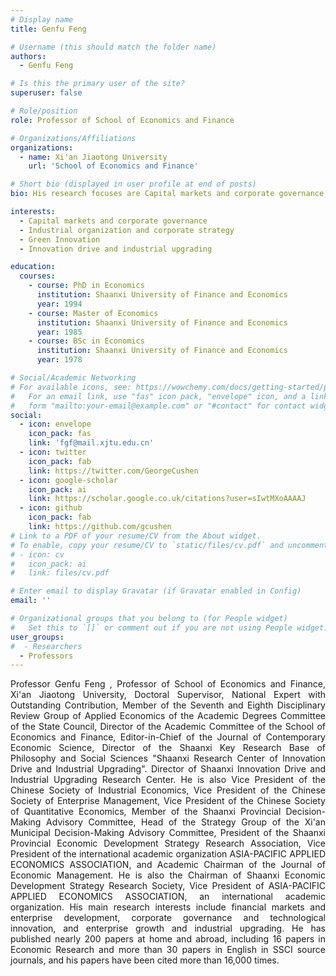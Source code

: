 ```yaml
---
# Display name
title: Genfu Feng

# Username (this should match the folder name)
authors:
  - Genfu Feng

# Is this the primary user of the site?
superuser: false

# Role/position
role: Professor of School of Economics and Finance

# Organizations/Affiliations
organizations:
  - name: Xi'an Jiaotong University
    url: 'School of Economics and Finance'

# Short bio (displayed in user profile at end of posts)
bio: His research focuses are Capital markets and corporate governance, industrial organization and corporate strategy, innovation drive and industrial upgrading.

interests:
  - Capital markets and corporate governance
  - Industrial organization and corporate strategy
  - Green Innovation
  - Innovation drive and industrial upgrading

education:
  courses:
    - course: PhD in Economics
      institution: Shaanxi University of Finance and Economics
      year: 1994
    - course: Master of Economics
      institution: Shaanxi University of Finance and Economics
      year: 1985
    - course: BSc in Economics
      institution: Shaanxi University of Finance and Economics
      year: 1978

# Social/Academic Networking
# For available icons, see: https://wowchemy.com/docs/getting-started/page-builder/#icons
#   For an email link, use "fas" icon pack, "envelope" icon, and a link in the
#   form "mailto:your-email@example.com" or "#contact" for contact widget.
social:
  - icon: envelope
    icon_pack: fas
    link: 'fgf@mail.xjtu.edu.cn'
  - icon: twitter
    icon_pack: fab
    link: https://twitter.com/GeorgeCushen
  - icon: google-scholar
    icon_pack: ai
    link: https://scholar.google.co.uk/citations?user=sIwtMXoAAAAJ
  - icon: github
    icon_pack: fab
    link: https://github.com/gcushen
# Link to a PDF of your resume/CV from the About widget.
# To enable, copy your resume/CV to `static/files/cv.pdf` and uncomment the lines below.
# - icon: cv
#   icon_pack: ai
#   link: files/cv.pdf

# Enter email to display Gravatar (if Gravatar enabled in Config)
email: ''

# Organizational groups that you belong to (for People widget)
#   Set this to `[]` or comment out if you are not using People widget.
user_groups:
#  - Researchers
  - Professors
---
```


<div style="text-align: justify">
Professor Genfu Feng , Professor of School of Economics and Finance, Xi'an Jiaotong University, Doctoral Supervisor, National Expert with Outstanding Contribution, Member of the Seventh and Eighth Disciplinary Review Group of Applied Economics of the Academic Degrees Committee of the State Council, Director of the Academic Committee of the School of Economics and Finance, Editor-in-Chief of the Journal of Contemporary Economic Science, Director of the Shaanxi Key Research Base of Philosophy and Social Sciences "Shaanxi Research Center of Innovation Drive and Industrial Upgrading". Director of Shaanxi Innovation Drive and Industrial Upgrading Research Center. He is also Vice President of the Chinese Society of Industrial Economics, Vice President of the Chinese Society of Enterprise Management, Vice President of the Chinese Society of Quantitative Economics, Member of the Shaanxi Provincial Decision-Making Advisory Committee, Head of the Strategy Group of the Xi'an Municipal Decision-Making Advisory Committee, President of the Shaanxi Provincial Economic Development Strategy Research Association, Vice President of the international academic organization ASIA-PACIFIC APPLIED ECONOMICS ASSOCIATION, and Academic Chairman of the Journal of Economic Management. He is also the Chairman of Shaanxi Economic Development Strategy Research Society, Vice President of ASIA-PACIFIC APPLIED ECONOMICS ASSOCIATION, an international academic organization. His main research interests include financial markets and enterprise development, corporate governance and technological innovation, and enterprise growth and industrial upgrading. He has published nearly 200 papers at home and abroad, including 16 papers in Economic Research and more than 30 papers in English in SSCI source journals, and his papers have been cited more than 16,000 times.<br>
</div>
